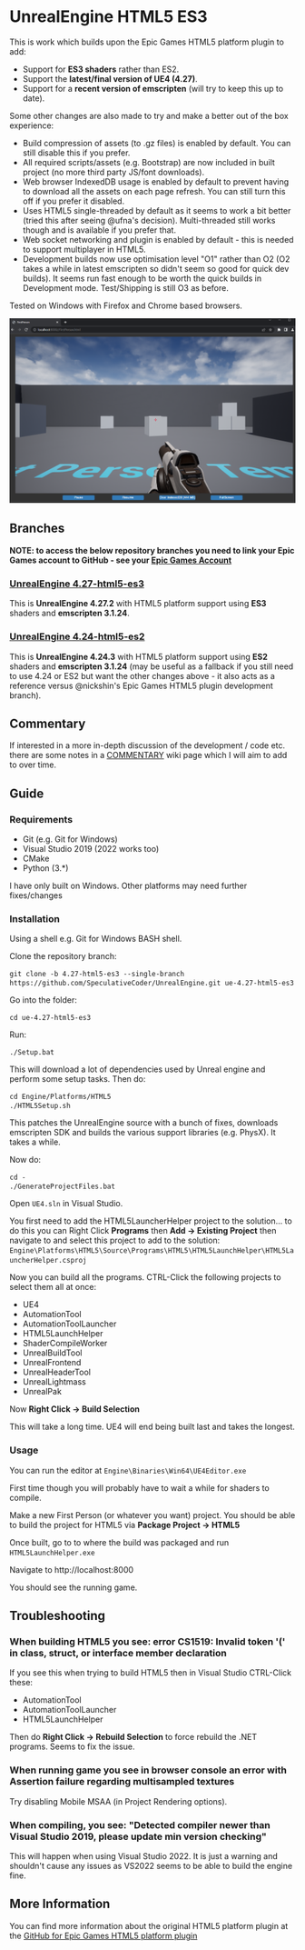# UnrealEngine HTML5 ES3

This is work which builds upon the Epic Games HTML5 platform plugin to add:
- Support for **ES3 shaders** rather than ES2.
- Support the **latest/final version of UE4 (4.27)**.
- Support for a **recent version of emscripten** (will try to keep this up to date).

Some other changes are also made to try and make a better out of the box experience:

- Build compression of assets (to .gz files) is enabled by default. You can still disable this if you prefer.
- All required scripts/assets (e.g. Bootstrap) are now included in built project (no more third party JS/font downloads).
- Web browser IndexedDB usage is enabled by default to prevent having to download all the assets on each page refresh. You can still turn this off if you prefer it disabled.
- Uses HTML5 single-threaded by default as it seems to work a bit better (tried this after seeing @ufna's decision). Multi-threaded still works though and is available if you prefer that.
- Web socket networking and plugin is enabled by default - this is needed to support multiplayer in HTML5.
- Development builds now use optimisation level "O1" rather than O2 (O2 takes a while in latest emscripten so didn't seem so good for quick dev builds). It seems run fast enough to be worth the quick builds in Development mode. Test/Shipping is still O3 as before.

Tested on Windows with Firefox and Chrome based browsers.

<img src="Images/FirstPerson.PNG" style="width:600px"/>

## Branches

**NOTE: to access the below repository branches you need to link your Epic Games account to GitHub - see your [Epic Games Account](https://www.epicgames.com/account/connected)**

### [UnrealEngine 4.27-html5-es3](https://github.com/SpeculativeCoder/UnrealEngine/tree/4.27-html5-es3)

This is **UnrealEngine 4.27.2** with HTML5 platform support using **ES3** shaders and **emscripten 3.1.24**.

### [UnrealEngine 4.24-html5-es2](https://github.com/SpeculativeCoder/UnrealEngine/tree/4.24-html5-es2)

This is **UnrealEngine 4.24.3** with HTML5 platform support using **ES2** shaders and **emscripten 3.1.24** (may be useful as a fallback if you still need to use 4.24 or ES2 but want the other changes above - it also acts as a reference versus @nickshin's Epic Games HTML5 plugin development branch).

## Commentary

If interested in a more in-depth discussion of the development / code etc. there are some notes in a [COMMENTARY](https://github.com/SpeculativeCoder/UnrealEngine/wiki/COMMENTARY) wiki page which I will aim to add to over time.

## Guide

### Requirements

- Git (e.g. Git for Windows)
- Visual Studio 2019 (2022 works too)
- CMake
- Python (3.*)

I have only built on Windows. Other platforms may need further fixes/changes

### Installation

Using a shell e.g. Git for Windows BASH shell.

Clone the repository branch:

    git clone -b 4.27-html5-es3 --single-branch https://github.com/SpeculativeCoder/UnrealEngine.git ue-4.27-html5-es3

Go into the folder:

    cd ue-4.27-html5-es3
    
Run:
    
    ./Setup.bat

This will download a lot of dependencies used by Unreal engine and perform some setup tasks. Then do:

    cd Engine/Platforms/HTML5
    ./HTML5Setup.sh

This patches the UnrealEngine source with a bunch of fixes, downloads emscripten SDK and builds the various support libraries (e.g. PhysX). It takes a while.

Now do:


    cd -
    ./GenerateProjectFiles.bat

Open ``UE4.sln`` in Visual Studio.

You first need to add the HTML5LauncherHelper project to the solution... to do this you can Right Click **Programs** then **Add -> Existing Project** then navigate to and select this project to add to the solution: ``Engine\Platforms\HTML5\Source\Programs\HTML5\HTML5LaunchHelper\HTML5LauncherHelper.csproj``

Now you can build all the programs. CTRL-Click the following projects to select them all at once:

- UE4
- AutomationTool
- AutomationToolLauncher
- HTML5LaunchHelper
- ShaderCompileWorker
- UnrealBuildTool
- UnrealFrontend
- UnrealHeaderTool
- UnrealLightmass
- UnrealPak

Now **Right Click -> Build Selection**

This will take a long time. UE4 will end being built last and takes the longest.

### Usage

You can run the editor at ``Engine\Binaries\Win64\UE4Editor.exe``

First time though you will probably have to wait a while for shaders to compile.

Make a new First Person (or whatever you want) project. You should be able to build the project for HTML5 via **Package Project -> HTML5**

Once built, go to to where the build was packaged and run ``HTML5LaunchHelper.exe``

Navigate to http://localhost:8000

You should see the running game.

## Troubleshooting

### When building HTML5 you see: **error CS1519: Invalid token '(' in class, struct, or interface member declaration**

If you see this when trying to build HTML5 then in Visual Studio CTRL-Click these:
- AutomationTool
- AutomationToolLauncher
- HTML5LaunchHelper

Then do **Right Click -> Rebuild Selection** to force rebuild the .NET programs. Seems to fix the issue.

### When running game you see in browser console an error with Assertion failure regarding multisampled textures

Try disabling Mobile MSAA (in Project Rendering options).

### When compiling, you see: "Detected compiler newer than Visual Studio 2019, please update min version checking"

This will happen when using Visual Studio 2022. It is just a warning and shouldn't cause any issues as VS2022 seems to be able to build the engine fine.

## More Information

You can find more information about the original HTML5 platform plugin at the [ GitHub for Epic Games HTML5 platform plugin](https://github.com/UnrealEngineHTML5/Documentation)